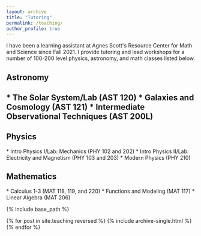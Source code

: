 ```yaml
---
layout: archive
title: "Tutoring"
permalink: /teaching/
author_profile: true
---
```

I have been a learning assistant at Agnes Scott's Resource Center for Math and Science since Fall 2021. I provide tutoring and lead workshops for a number of 100-200 level physics, astronomy, and math classes listed below.

<h2> Astronomy <h2>
* The Solar System/Lab (AST 120)
* Galaxies and Cosmology (AST 121)
* Intermediate Observational Techniques (AST 200L)

<br> 

<h2> Physics </h2>
* Intro Physics I/Lab: Mechanics (PHY 102 and 202)
* Intro Physics II/Lab: Electricity and Magnetism (PHY 103 and 203)
* Modern Physics (PHY 210)

<br> 

<h2> Mathematics </h2>
* Calculus 1-3 (MAT 118, 119, and 220)
* Functions and Modeling (MAT 117)
* Linear Algebra (MAT 206)


{% include base_path %}

{% for post in site.teaching reversed %}
  {% include archive-single.html %}
{% endfor %}
